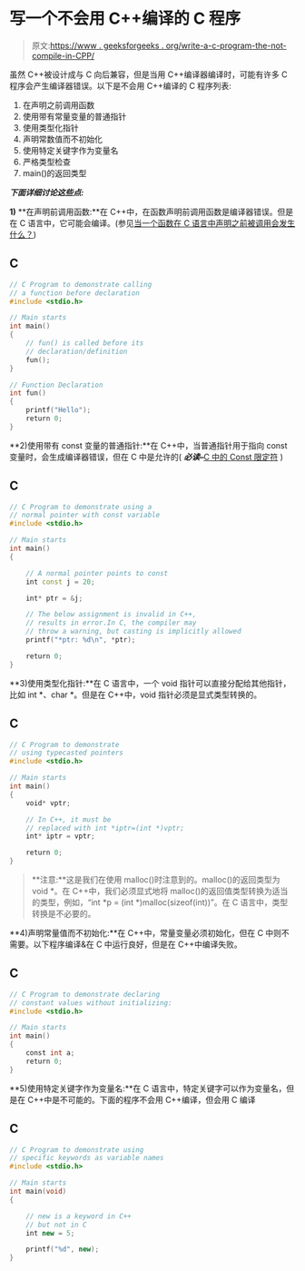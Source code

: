 # 写一个不会用 C++编译的 C 程序

> 原文:[https://www . geeksforgeeks . org/write-a-c-program-the-not-compile-in-CPP/](https://www.geeksforgeeks.org/write-a-c-program-that-wont-compile-in-cpp/)

虽然 C++被设计成与 C 向后兼容，但是当用 C++编译器编译时，可能有许多 C 程序会产生编译器错误。以下是不会用 C++编译的 C 程序列表:

1.  在声明之前调用函数
2.  使用带有常量变量的普通指针
3.  使用类型化指针
4.  声明常数值而不初始化
5.  使用特定关键字作为变量名
6.  严格类型检查
7.  main()的返回类型

***下面详细讨论这些点:***

**1)** **在声明前调用函数:**在 C++中，在函数声明前调用函数是编译器错误。但是在 C 语言中，它可能会编译。(参见[当一个函数在 C 语言中声明之前被调用会发生什么？](https://www.geeksforgeeks.org/g-fact-95/))

## C

```cpp
// C Program to demonstrate calling
// a function before declaration
#include <stdio.h>

// Main starts
int main()
{
    // fun() is called before its
    // declaration/definition
    fun();
}

// Function Declaration
int fun()
{
    printf("Hello");
    return 0;
}
```

**2)使用带有 const 变量的普通指针:**在 C++中，当普通指针用于指向 const 变量时，会生成编译器错误，但在 C 中是允许的( ***必读–***[C 中的 Const 限定符](https://www.geeksforgeeks.org/const-qualifier-in-c/) )

## C

```cpp
// C Program to demonstrate using a
// normal pointer with const variable
#include <stdio.h>

// Main starts
int main()
{

    // A normal pointer points to const
    int const j = 20;

    int* ptr = &j;

    // The below assignment is invalid in C++,
    // results in error.In C, the compiler may
    // throw a warning, but casting is implicitly allowed
    printf("*ptr: %d\n", *ptr);

    return 0;
}
```

**3)使用类型化指针:**在 C 语言中，一个 void 指针可以直接分配给其他指针，比如 int *、char *。但是在 C++中，void 指针必须是显式类型转换的。

## C

```cpp
// C Program to demonstrate
// using typecasted pointers
#include <stdio.h>

// Main starts
int main()
{
    void* vptr;

    // In C++, it must be
    // replaced with int *iptr=(int *)vptr;
    int* iptr = vptr;

    return 0;
}
```

> **注意:**这是我们在使用 malloc()时注意到的。malloc()的返回类型为 void *。在 C++中，我们必须显式地将 malloc()的返回值类型转换为适当的类型，例如，“int *p = (int *)malloc(sizeof(int))”。在 C 语言中，类型转换是不必要的。

**4)声明常量值而不初始化:**在 C++中，常量变量必须初始化，但在 C 中则不需要。以下程序编译&在 C 中运行良好，但是在 C++中编译失败。

## C

```cpp
// C Program to demonstrate declaring
// constant values without initializing:
#include <stdio.h>

// Main starts
int main()
{
    const int a;   
    return 0;
}
```

**5)使用特定关键字作为变量名:**在 C 语言中，特定关键字可以作为变量名，但是在 C++中是不可能的。下面的程序不会用 C++编译，但会用 C 编译

## C

```cpp
// C Program to demonstrate using
// specific keywords as variable names
#include <stdio.h>

// Main starts
int main(void)
{

    // new is a keyword in C++
    // but not in C
    int new = 5;

    printf("%d", new);
}
```